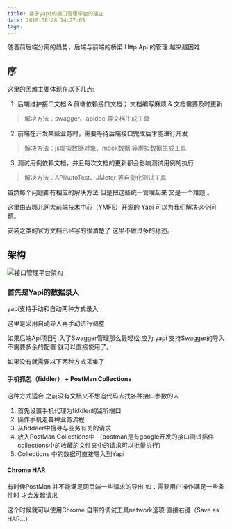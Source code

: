 ```yaml
---
title: 基于yapi的接口管理平台的建立
date: 2018-06-28 14:27:05
tags:
---
```




随着前后端分离的趋势，后端与前端的桥梁 Http Api 的管理 越来越困难
<!--more-->
## 序

这里的困难主要体现在以下几点:
1. 后端维护接口文档 & 前端依赖接口文档； 文档编写麻烦 & 文档需要及时更新
> 解决方法：swagger、apidoc 等文档生成工具
2. 前端在开发某些业务时，需要等待后端接口完成后才能进行开发 
> 解决方法：js虚拟数据对象、mock数据 等虚拟数据生成工具
3. 测试用例依赖文档，并且每次文档的更新都会影响测试用例的执行
> 解决方法：APIAutoTest、JMeter 等自动化测试工具

虽然每个问题都有相应的解决方法 但是把这些统一管理起来 又是一个难题 。

这里由去哪儿网大前端技术中心（YMFE）开源的 Yapi 可以为我们解决这个问题。

安装之类的官方文档已经写的很清楚了 这里不做过多的称述。
## 架构
![接口管理平台架构](http://o99hhtmyi.bkt.clouddn.com/yapi.png)

### 首先是Yapi的数据录入

yapi支持手动和自动两种方式录入

这里是采用自动导入再手动进行调整

如果后端Api项目引入了Swagger管理那么最轻松 应为 yapi 支持Swagger的导入 不需要多余的配置 就可以直接使用了。

如果没有就需要以下两种方式采集了

#### 手机抓包（fiddler） + PostMan Collections
这种方式适合 之前没有文档又不想追代码去找各种接口参数的人

1. 首先设置手机代理为fiddler的监听端口
2. 操作手机走各种业务流程
3. 从fiddeer中搜寻与业务有关的请求
4. 放入PostMan Collections中 （postman是有google开发的接口测试插件 collections中的收藏的文件夹中的请求可以批量执行）
5. Collections 中的数据可直接导入到Yapi

#### Chrome HAR
有时候PostMan 并不能满足网页端一些请求的导出 如：需要用户操作满足一些条件时 才会发起请求

这个时候就可以使用Chrome 自带的调试工具network选项 直接右键（Save as HAR...）


